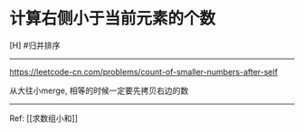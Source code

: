 # 计算右侧小于当前元素的个数

[H]
#归并排序 

---

https://leetcode-cn.com/problems/count-of-smaller-numbers-after-self


从大往小merge, 相等的时候一定要先拷贝右边的数


---

Ref:
[[求数组小和]]